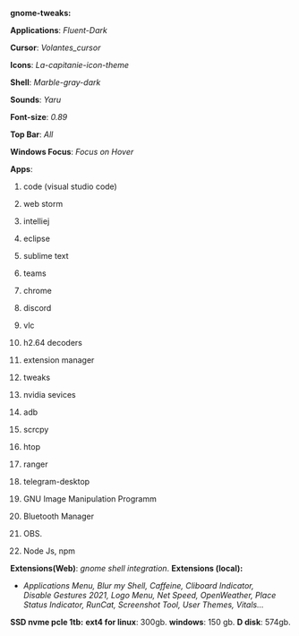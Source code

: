**gnome-tweaks:**

**Applications**: *Fluent-Dark*

**Cursor**: *Volantes_cursor*

**Icons**: *La-capitanie-icon-theme*

**Shell**: *Marble-gray-dark*

**Sounds**: *Yaru*

**Font-size**: *0.89*

**Top Bar**: *All*

**Windows Focus**: *Focus on Hover*

**Apps**:

1. code (visual studio code)

2. web storm
3. intelliej
4. eclipse
5. sublime text
7. teams
8. chrome
9. discord
10. vlc
11. h2.64 decoders
12. extension manager
13. tweaks
14. nvidia sevices
15. adb
16. scrcpy
17.  htop
18. ranger
19. telegram-desktop
20. GNU Image Manipulation Programm
21. Bluetooth Manager
22. OBS.
23. Node Js, npm

**Extensions(Web)**: *gnome shell integration*.
**Extensions (local):** 
 - *Applications Menu, Blur my Shell, Caffeine, Cliboard Indicator,   
     Disable Gestures 2021, Logo Menu, Net Speed, OpenWeather, Place   
     Status Indicator, RunCat, Screenshot Tool, User Themes, Vitals...*
     
 **SSD nvme pcle 1tb:**
**ext4 for linux**: 300gb.
**windows**: 150 gb.
**D disk**: 574gb.
